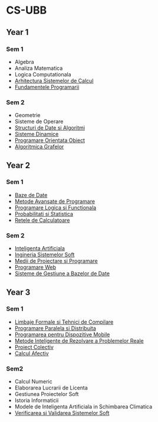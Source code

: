 # CS-UBB
## Year 1
### Sem 1
- Algebra
- Analiza Matematica
- Logica Computationala
- [Arhitectura Sistemelor de Calcul](./Sem1/ASC/)
- [Fundamentele Programarii](./Sem1/FP/)
### Sem 2
- Geometrie
- Sisteme de Operare
- [Structuri de Date si Algoritmi](./Sem2/SDA/)
- [Sisteme Dinamice](./Sem2/SD/)
- [Programare Orientata Obiect](./Sem2/OOP/)
- [Algoritmica Grafelor](./Sem2/AG/)
## Year 2
### Sem 1
- [Baze de Date](./Sem3/BD/)
- [Metode Avansate de Programare](./Sem3/MAP/)
- [Programare Logica si Functionala](./Sem3/PLF/)
- [Probabilitati si Statistica](./Sem3/PS/)
- [Retele de Calculatoare](./Sem3/RC/)
### Sem 2
- [Inteligenta Artificiala](./Sem4/IA/)
- [Ingineria Sistemelor Soft](./Sem4/ISS/)
- [Medii de Proiectare si Programare](./Sem4/MPP/)
- [Programare Web](./Sem4/PW/)
- [Sisteme de Gestiune a Bazelor de Date](./Sem4/SGBD/)
## Year 3
### Sem 1
- [Limbaje Formale si Tehnici de Compilare](./Sem5/LFTC/)
- [Programare Paralela si Distribuita](./Sem5/PPD/)
- [Programarea pentru Dispozitive Mobile](./Sem5/PDM/)
- [Metode Inteligente de Rezolvare a Problemelor Reale](https://github.com/RoscaMitrut/SD-DataAugmentation)
- [Proiect Colectiv](https://github.com/ProiectColectivUBB)
- [Calcul Afectiv](https://github.com/mraicu/LLM-Emotion-Negotiations)
### Sem2
- Calcul Numeric
- Elaborarea Lucrarii de Licenta
- Gestiunea Proiectelor Soft
- Istoria Informaticii
- Modele de Inteligenta Artificiala in Schimbarea Climatica
- [Verificarea si Validarea Sistemelor Soft](https://github.com/RegusAl/VVSS_lab)

